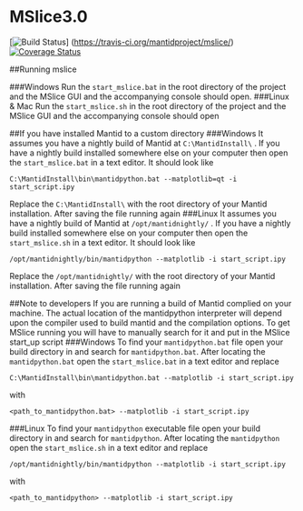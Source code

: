 # MSlice3.0
[![Build Status](https://travis-ci.org/mantidproject/mslice.svg?branch=restructured_code)] (https://travis-ci.org/mantidproject/mslice/)[![Coverage Status](https://coveralls.io/repos/github/mantidproject/mslice/badge.svg?branch=restructured_code)](https://coveralls.io/github/mantidproject/mslice?branch=restructured_code)

##Running mslice

###Windows
Run the `start_mslice.bat` in the root directory of the project and the MSlice GUI and the accompanying console should open.
###Linux & Mac 
Run the `start_mslice.sh` in the root directory of the project and the MSlice GUI and the accompanying console should open

##If you have installed Mantid to a custom directory
###Windows
It assumes you have a nightly build of Mantid at `C:\MantidInstall\` . If you have a nightly build installed somewhere else on your computer then open the `start_mslice.bat` in a text editor. 
It should look like
```
C:\MantidInstall\bin\mantidpython.bat --matplotlib=qt -i start_script.ipy
```
Replace the `C:\MantidInstall\` with the root directory of your Mantid installation. After saving the file running again 
###Linux 
It assumes you have a nightly build of Mantid at `/opt/mantidnightly/` . If you have a nightly build installed somewhere else on your computer then open the `start_mslice.sh` in a text editor. 
It should look like
```
/opt/mantidnightly/bin/mantidpython --matplotlib -i start_script.ipy
```
Replace the `/opt/mantidnightly/` with the root directory of your Mantid installation. After saving the file running again 

##Note to developers
If you are running a build of Mantid complied on your machine. The actual location of the mantidpython interpreter will depend upon the compiler used to build mantid and the compilation options. To get MSlice running you will have to manually search for it and put in the MSlice start_up script
###Windows
To find your `mantidpython.bat` file open your build directory in and search for `mantidpython.bat`. After locating the `mantidpython.bat` open the `start_mslice.bat` in a text editor and replace 
```
C:\MantidInstall\bin\mantidpython.bat --matplotlib -i start_script.ipy
```
with 
```
<path_to_mantidpython.bat> --matplotlib -i start_script.ipy
```
###Linux
To find your `mantidpython` executable file open your build directory in and search for `mantidpython`. After locating the `mantidpython` open the `start_mslice.sh` in a text editor and replace 
```
/opt/mantidnightly/bin/mantidpython --matplotlib -i start_script.ipy
```
with 
```
<path_to_mantidpython> --matplotlib -i start_script.ipy
```
